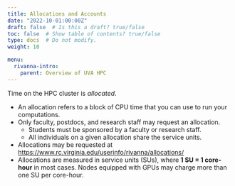 ```yaml
---
title: Allocations and Accounts
date: "2022-10-01:00:00Z"
draft: false  # Is this a draft? true/false
toc: false  # Show table of contents? true/false
type: docs  # Do not modify.
weight: 10

menu:
  rivanna-intro:
    parent: Overview of UVA HPC
---
```


Time on the HPC cluster is _allocated_.

* An allocation refers to a block of CPU time that you can use to run your computations.
* Only faculty, postdocs, and research staff may request an allocation.
  * Students must be sponsored by a faculty or research staff.
  * All individuals on a given allocation share the service units.
* Allocations may be requested at [https://www\.rc\.virginia\.edu/userinfo/rivanna/allocations/](https://www.rc.virginia.edu/userinfo/rivanna/allocations/)
* Allocations are measured in service units (SUs), where __1 SU = 1 core\-hour__ in most cases.  Nodes equipped with GPUs may charge more than one SU per core-hour.


